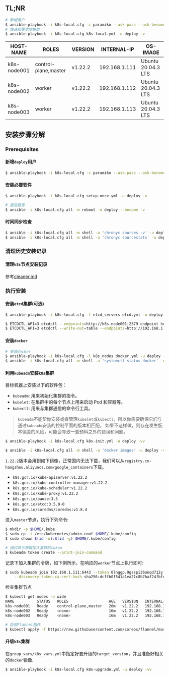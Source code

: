 ## TL;NR

```bash
# 新增用户
$ ansible-playbook -i k8s-local.cfg -c paramiko --ask-pass --ask-become-pass create-user.yml -v
# 快速部署本地集群
$ ansible-playbook -i k8s-local.cfg k8s-local.yml -u deploy -v
```

| HOST-NAME   | ROLES                | VERSION | INTERNAL-IP   | OS-IMAGE           | 
| ----------- | -------------------- | ------- | ------------- | ------------------ | 
| k8s-node001 | control-plane,master | v1.22.2 | 192.168.1.111 | Ubuntu 20.04.3 LTS | 
| k8s-node002 | worker               | v1.22.2 | 192.168.1.112 | Ubuntu 20.04.3 LTS | 
| k8s-node003 | worker               | v1.22.2 | 192.168.1.113 | Ubuntu 20.04.3 LTS | 

## 安装步骤分解

### Prerequisites

#### 新增`deploy`用户

```bash
$ ansible-playbook -i k8s-local.cfg -c paramiko --ask-pass --ask-become-pass create-user.yml -v
```

#### 安装必要软件

```bash
$ ansible-playbook -i k8s-local.cfg setup-once.yml -u deploy -v

# 重启服务
$ ansible -i k8s-local.cfg all -m reboot -u deploy --become -v
```

#### 时间同步检查

```bash
$ ansible -i k8s-local.cfg all -m shell -a 'chronyc sources -v' -u deploy -v
$ ansible -i k8s-local.cfg all -m shell -a 'chronyc sourcestats' -u deploy -v
```

### 清理历史安装记录

#### 清理`k8s`节点安装记录

参考[cleaner.md](cleaner.md)

### 执行安装

#### 安装`etcd`集群(可选)

```bash
$ ansible-playbook -i k8s-local.cfg -l etcd_servers etcd.yml -u deploy -v

$ ETCDCTL_API=3 etcdctl --endpoints=http://k8s-node001:2379 endpoint health
$ ETCDCTL_API=3 etcdctl --write-out=table --endpoints=http://192.168.1.111:2379,http://192.168.1.112:2379,http://192.168.1.113:2379 endpoint health
```

#### 安装`docker`

```bash
# 安装docker
$ ansible-playbook -i k8s-local.cfg -l k8s_nodes docker.yml -u deploy -v
$ ansible -i k8s-local.cfg all -m shell -a 'systemctl status docker' -u deploy -v
```

#### 利用`kubeadm`安装`k8s`集群

目标机器上安装以下的软件包：
- `kubeadm`: 用来初始化集群的指令。
- `kubelet`: 在集群中的每个节点上用来启动 Pod 和容器等。
- `kubectl`: 用来与集群通信的命令行工具。

> `kubeadm`不能帮你安装或者管理`kubelet`或`kubectl`，所以你需要确保它们与通过`kubeadm`安装的控制平面的版本相匹配。 如果不这样做，则存在发生版本偏差的风险，可能会导致一些预料之外的错误和问题。

```bash
$ ansible-playbook -i k8s-local.cfg k8s-init.yml -u deploy -vv

$ ansible -i k8s-local.cfg all -m shell -a 'docker images' -u deploy -v
```

`1.22.2`版本会用到如下镜像，正常国内无法下载，我们可以从`registry.cn-hangzhou.aliyuncs.com/google_containers`下载。

- `k8s.gcr.io/kube-apiserver:v1.22.2`
- `k8s.gcr.io/kube-controller-manager:v1.22.2`
- `k8s.gcr.io/kube-scheduler:v1.22.2`
- `k8s.gcr.io/kube-proxy:v1.22.2`
- `k8s.gcr.io/pause:3.5`
- `k8s.gcr.io/etcd:3.5.0-0`
- `k8s.gcr.io/coredns/coredns:v1.8.4`

进入`master`节点，执行下列命令:

```bash
$ mkdir -p $HOME/.kube
$ sudo cp -i /etc/kubernetes/admin.conf $HOME/.kube/config
$ sudo chown $(id -u):$(id -g) $HOME/.kube/config

# 通过命令获取加入集群的token
$ kubeadm token create --print-join-command
```

记录下加入集群的令牌，如下例所示，在响应的`worker`节点上执行即可: 

```bash
$ sudo kubeadm join 192.168.1.111:6443 --token 0lnggp.9gsspi36onqd712y \
    --discovery-token-ca-cert-hash sha256:dcffb0f541a1ea21c8b7baf24fbfc20377b1ddb19af214f693358678f56bf221
```

检查集群节点

```bash
$ kubectl get nodes -o wide
NAME          STATUS   ROLES                  AGE   VERSION   INTERNAL-IP     EXTERNAL-IP   OS-IMAGE             KERNEL-VERSION     CONTAINER-RUNTIME
k8s-node001   Ready    control-plane,master   20m   v1.22.2   192.168.1.111   <none>        Ubuntu 20.04.3 LTS   5.4.0-88-generic   docker://20.10.9
k8s-node002   Ready    <none>                 16m   v1.22.2   192.168.1.112   <none>        Ubuntu 20.04.3 LTS   5.4.0-88-generic   docker://20.10.9
k8s-node003   Ready    <none>                 16m   v1.22.2   192.168.1.113   <none>        Ubuntu 20.04.3 LTS   5.4.0-88-generic   docker://20.10.9

# 启用Flannel插件
$ kubectl apply -f https://raw.githubusercontent.com/coreos/flannel/master/Documentation/kube-flannel.yml
```

#### 升级`k8s`集群

在`group_vars/k8s_vars.yml`中指定好要升级的`target_version`，并且准备好相关的`docker`镜像.

```bash
$ ansible-playbook -i k8s-local.cfg k8s-upgrade.yml -u deploy -vv
```
